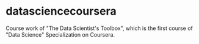 datasciencecoursera
===================

Course work of "The Data Scientist's Toolbox", which is the first course of "Data Science" Specialization on Coursera.
